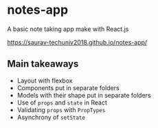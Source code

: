 # notes-app

A basic note taking app make with React.js

https://saurav-techuniv2018.github.io/notes-app/


## Main takeaways
- Layout with flexbox
- Components put in separate folders
- Models with their shape put in separate folders
- Use of `props` and `state` in React
- Validating `props` with `PropTypes`
- Asynchrony of `setState`
